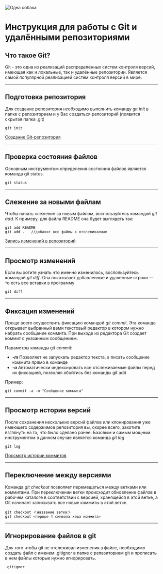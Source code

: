 ![Одна собака](https://upload.wikimedia.org/wikipedia/commons/e/e0/Git-logo.svg "Собака смотрит влево")

# Инструкция для работы с Git и удалёнными репозиториями

## Что такое Git?
Git - это одна из реализаций распределённых систем контроля версий, имеющая как и локальные, так и удалённые репозитории. Является самой популярной реализацией систем контроля версий в мире.

---

## Подготовка репозитория
Для создание репозитория необходимо выполнить команду *git init* в папке с репозиторием и у Вас создаться репозиторий (появится скрытая папка .git)

    git init

[Создание Git-репозитория](https://git-scm.com/book/ru/v2/%D0%9E%D1%81%D0%BD%D0%BE%D0%B2%D1%8B-Git-%D0%A1%D0%BE%D0%B7%D0%B4%D0%B0%D0%BD%D0%B8%D0%B5-Git-%D1%80%D0%B5%D0%BF%D0%BE%D0%B7%D0%B8%D1%82%D0%BE%D1%80%D0%B8%D1%8F)

---
## Проверка состояния файлов
Основным инструментом определения состояния файлов является команда
git status.

    git status

---
## Слежение за новыми файлам
Чтобы начать слежение за новым файлом, воспользуйтесь командой *git add*. К примеру, для файла README она будет выглядеть так:

    git add README
    git add .   //добавит все файлы в отслеживаемые

[Запись изменений в репозиторий](https://git-scm.com/book/ru/v2/%D0%9E%D1%81%D0%BD%D0%BE%D0%B2%D1%8B-Git-%D0%97%D0%B0%D0%BF%D0%B8%D1%81%D1%8C-%D0%B8%D0%B7%D0%BC%D0%B5%D0%BD%D0%B5%D0%BD%D0%B8%D0%B9-%D0%B2-%D1%80%D0%B5%D0%BF%D0%BE%D0%B7%D0%B8%D1%82%D0%BE%D1%80%D0%B8%D0%B9)

---
## Просмотр изменений

Если вы хотите узнать что именно изменилось, воспользуйтесь командой *git diff*. Она показывает добавленные и удаленные строки — то есть все вставки в программу

    git diff

---
## Фиксация изменений

Проще всего осуществить фиксацию командой *git commit*. Эта команда открывает выбранный вами текстовый редактор в котором нужно набрать сообщение коммита. При выходе из редактора Git создает коммит с указанным сообщением. 

Параметры команды git commit:
* ***-m*** Позволяет не запускать редактор текста, а писать сообщение коммита прямо в команде
* ***-a***  Автоматически индексировать
все отслеживаемые файлы перед их фиксацией, позволяя обойтись без команды git add 

Пример:

    git commit -a -m "Сообщение коммита"

---
## Просмотр истории версий
После сохранения нескольких версий файлов или клонирования уже имеющего
содержимое репозитория вы, скорее всего, захотите взглянуть на то, что было сделано ранее. Базовым и самым мощным инструментом в данном случае является команда *git log*

    git log

[Просмотр истории коммитов](https://git-scm.com/book/ru/v2/%D0%9E%D1%81%D0%BD%D0%BE%D0%B2%D1%8B-Git-%D0%9F%D1%80%D0%BE%D1%81%D0%BC%D0%BE%D1%82%D1%80-%D0%B8%D1%81%D1%82%D0%BE%D1%80%D0%B8%D0%B8-%D0%BA%D0%BE%D0%BC%D0%BC%D0%B8%D1%82%D0%BE%D0%B2)

---
## Переключение между версиями
Команда *git checkout* позволяет перемещаться между ветками или коммитами. При переключении ветки происходит обновление файлов в рабочем каталоге в соответствии с версией, хранящейся в этой ветке, а Git начинает записывать все новые коммиты в этой ветке. 

    git checkout ＜название ветки＞
    git checkout <первые 4 символа хеша коммита>

---
## Игнорирование файлов в git
Для того чтобы git не отслеживал изменения в файле, необходимо создать файл с именем .gitignor в папке с репазиторием git и прописать в нем файлы которые нужно игнорировать.

    .gitignor